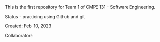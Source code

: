 This is the first repository for Team 1 of CMPE 131 - Software Engineering.

Status - practicing using Github and git

Created: Feb. 10, 2023

Collaborators:

